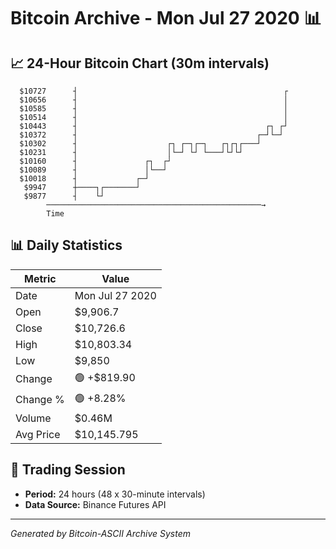 # Bitcoin Archive - Mon Jul 27 2020 📊

## 📈 24-Hour Bitcoin Chart (30m intervals)

```
  $10727      ┤                                              ┌ 
  $10656      ┤                                              │ 
  $10585      ┤                                              │ 
  $10514      ┤                                              │ 
  $10443      ┤                                          ┌┐ ┌┘ 
  $10372      ┤                                        ┌─┘└─┘  
  $10302      ┤                    ┌┐ ┌─┐┌─┐   ┌┐┌┐┌───┘       
  $10231      ┤                    │└─┘ └┘ └───┘└┘└┘           
  $10160      ┤               ┌┐  ┌┘                           
  $10089      ┤               │└──┘                            
  $10018      ┤             ┌─┘                                
   $9947      ┼────┐┌───────┘                                  
   $9877      ┤    └┘                                          
        ────────────────────────────────────────────────→
        Time
```

## 📊 Daily Statistics

| Metric | Value |
|--------|-------|
| Date | Mon Jul 27 2020 |
| Open | $9,906.7 |
| Close | $10,726.6 |
| High | $10,803.34 |
| Low | $9,850 |
| Change | 🟢 +$819.90 |
| Change % | 🟢 +8.28% |
| Volume | $0.46M |
| Avg Price | $10,145.795 |

## 📅 Trading Session

- **Period:** 24 hours (48 x 30-minute intervals)
- **Data Source:** Binance Futures API

---
*Generated by Bitcoin-ASCII Archive System*
